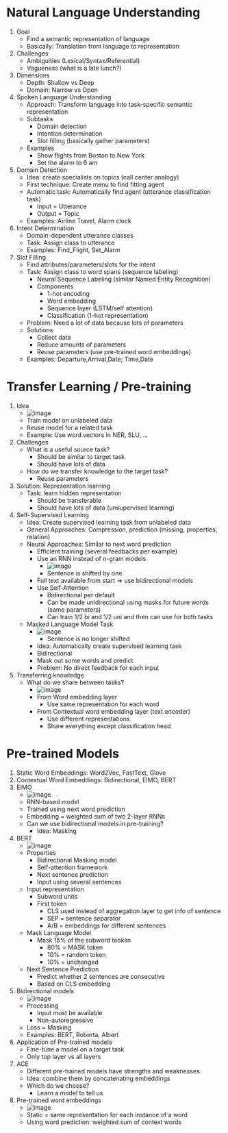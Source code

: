 # Natural Language Understanding
1. Goal
    - Find a semantic representation of language
    - Basically: Translation from language to representation
1. Challenges
    - Ambiguities (Lexical/Syntax/Referential)
    - Vagueness (what is a late lunch?)
1. Dimensions
    - Depth: Shallow vs Deep
    - Domain: Narrow vs Open
1. Spoken Language Understanding
    - Approach: Transform language into task-specific semantic representation
    - Subtasks
        * Domain detection
        * Intention determination
        * Slot filling (basically gather parameters)
    - Examples
        * Show flights from Boston to New York
        * Set the alarm to 6 am
1. Domain Detection
    - Idea: create specialists on topics (call center analogy)
    - First technique: Create menu to find fitting agent
    - Automatic task: Automatically find agent (utterance classification task)
        * Input = Utterance
        * Output = Topic
    - Examples: Airline Travel, Alarm clock
1. Intent Determination
    - Domain-dependent utterance classes
    - Task: Assign class to utterance
    - Examples: Find\_Flight, Set\_Alarm
1. Slot Filling
    - Find attributes/parameters/slots for the intent
    - Task: Assign class to word spans (sequence labeling)
        * Neural Sequence Labeling (similar Named Entity Recognition)
        * Components
            + 1-hot encoding
            + Word embedding
            + Sequence layer (LSTM/self attention)
            + Classification (1-hot representation)
    - Problem: Need a lot of data because lots of parameters
    - Solutions
        * Collect data
        * Reduce amounts of parameters
        * Reuse parameters (use pre-trained word embeddings)
    - Examples: Departure,Arrival,Date; Time,Date



# Transfer Learning / Pre-training
1. Idea
    - ![image](images/traditional_vs_transfer_learning.png)
    - Train model on unlabeled data
    - Reuse model for a related task
    - Example: Use word vectors in NER, SLU, ...
1. Challenges
    - What is a useful source task?
        * Should be similar to target task
        * Should have lots of data
    - How do we transfer knowledge to the target task?
        * Reuse parameters
1. Solution: Representation learning
    - Task: learn hidden representation
        * Should be transferable
        * Should have lots of data (unsupervised learning)
1. Self-Supervised Learning
    - Idea: Create supervised learning task from unlabeled data
    - General Approaches: Compression, prediction (missing, properties, relation)
    - Neural Approaches: Similar to next word prediction
        * Efficient training (several feedbacks per example)
        * Use an RNN instead of n-gram models
            + ![image](images/unsupervised_sequence_labeling_rnn.png)
            + Sentence is shifted by one
        * Full text available from start => use bidirectional models
        * Use Self-Attention
            + Bidirectional per default
            + Can be made unidirectional using masks for future words (same parameters)
            + Can train 1/2 bi and 1/2 uni and then can use for both tasks
    - Masked Language Model Task
        * ![image](images/unsupervised_sequence_labeling_masking.png)
            + Sentence is no longer shifted
        * Idea: Automatically create supervised learning task
        * Bidirectional
        * Mask out some words and predict
        * Problem: No direct feedback for each input
1. Transferring knowledge
    - What do we share between tasks?
        * ![image](images/transfer_learning_shared_knowledge.png)
        * From Word embedding layer
            + Use same representation for each word
        * From Contextual word embedding layer (text encoder)
            + Use different representations
            + Share everything except classification head



# Pre-trained Models
1. Static Word Embeddings: Word2Vec, FastText, Glove
1. Contextual Word Embeddings: Bidirectional, EIMO, BERT
1. EIMO
    - ![image](images/model_eimo.png)
    - RNN-based model
    - Trained using next word prediction
    - Embedding = weighted sum of two 2-layer RNNs
    - Can we use bidirectional models in pre-training?
        * Idea: Masking
1. BERT
    - ![image](images/model_bert.png)
    - Properties
        * Bidirectional Masking model
        * Self-attention framework
        * Next sentence prediction
        * Input using several sentences
    - Input representation
        * Subword units
        * First token
            + CLS used instead of aggregation layer to get info of sentence
            + SEP = sentence separator
            + A/B = embeddings for different sentences
    - Mask Language Model
        * Mask 15% of the subword teoksn
            + 80% = MASK token
            + 10% = random token
            + 10% = unchanged
    - Next Sentence Prediction
        * Predict whether 2 sentences are consecutive
        * Based on CLS embedding
1. Bidirectional models
    - ![image](images/bidirectional_pretraining.png)
    - Processing
        * Input must be available
        * Non-autoregressive
    - Loss = Masking
    - Examples: BERT, Roberta, Albert
1. Application of Pre-trained models
    - Fine-tune a model on a target task
    - Only top layer vs all layers
1. ACE
    - Different pre-trained models have strengths and weaknesses
    - Idea: combine them by concatenating embeddings
    - Which do we choose?
        * Learn a model to tell us
1. Pre-trained word embeddings
    - ![image](images/pretrained_word_embeddings.png)
    - Static = same representation for each instance of a word
    - Using word prediction: weighted sum of context words
